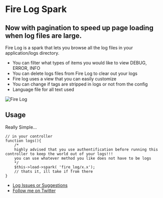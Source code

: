 # Fire Log Spark
## Now with pagination to speed up page loading when log files are large.

Fire Log is a spark that lets you browse all the log files in your application/logs directory. 

-  You can filter what types of items you would like to view DEBUG, ERROR, INFO
-  You can delete logs files from Fire Log to clear out your logs
-  Fire log uses a view that you can easily customize
-  You can change if tags are stripped in logs or not from the config
-  Language file for all text used

![Fire Log](https://dl.dropbox.com/u/9683877/spark_imgs/fire_log_0.5.png "Fire Log Example")

## Usage

Really Simple...
    
	// in your controller
	function logs(){
		/*
		highly advised that you use authentification before running this controller to keep the world out of your logs!!!
		you can use whatever method you like does not have to be logs
		*/
		$this->load->spark( 'fire_log/x.x');
		// thats it, ill take if from there
	}

- [Log Issues or Suggestions](https://github.com/dperrymorrow/Fire-Log/issues)
- [Follow me on Twitter](http://twitter.com/dperrymorrow)
